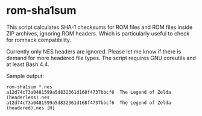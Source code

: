 # rom-sha1sum
This script calculates SHA-1 checksums for ROM files and ROM files inside ZIP archives, ignoring ROM headers. Which is particularly useful to check for romhack compatibility.

Currently only NES headers are ignored. Please let me know if there is demand for more headered file types.
The script requires GNU coreutils and at least Bash 4.4.

Sample output:

```
rom-sha1sum *.nes
a12d74c73a0481599a5d832361d168f4737bbcf6  The Legend of Zelda (headerless).nes
a12d74c73a0481599a5d832361d168f4737bbcf6  The Legend of Zelda (headered).nes [H]
```
